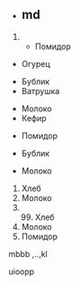 - ## **md**
1. - Помидор
- Огурец

+ Бублик
+ Ватрушка

* Молоко
* Кефир

- Помидор
+ Бублик
* Молоко

1. Хлеб
2. Молоко
3. 99. Хлеб
1. Молоко
2. Помидор

mbbb
,..,kl

uioopp










